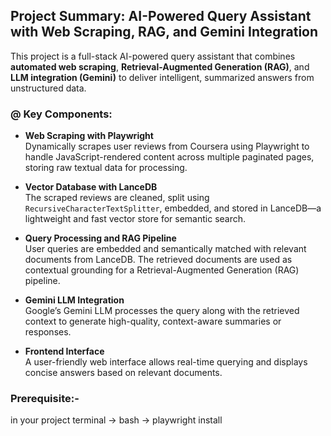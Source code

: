 ## Project Summary: AI-Powered Query Assistant with Web Scraping, RAG, and Gemini Integration

This project is a full-stack AI-powered query assistant that combines **automated web scraping**, **Retrieval-Augmented Generation (RAG)**, and **LLM integration (Gemini)** to deliver intelligent, summarized answers from unstructured data.

### @ Key Components:

- **Web Scraping with Playwright**  
  Dynamically scrapes user reviews from Coursera using Playwright to handle JavaScript-rendered content across multiple paginated pages, storing raw textual data for processing.

- **Vector Database with LanceDB**  
  The scraped reviews are cleaned, split using `RecursiveCharacterTextSplitter`, embedded, and stored in LanceDB—a lightweight and fast vector store for semantic search.

- **Query Processing and RAG Pipeline**  
  User queries are embedded and semantically matched with relevant documents from LanceDB. The retrieved documents are used as contextual grounding for a Retrieval-Augmented Generation (RAG) pipeline.

- **Gemini LLM Integration**  
  Google’s Gemini LLM processes the query along with the retrieved context to generate high-quality, context-aware summaries or responses.

- **Frontend Interface**  
  A user-friendly web interface allows real-time querying and displays concise answers based on relevant documents.

### Prerequisite:-
in your project terminal -> bash -> playwright install 
